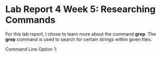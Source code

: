 # Lab Report 4 Week 5: Researching Commands

For this lab report, I chose to learn more about the command **grep**. The **grep** command is used to search for certain strings within given files.

Command Line Option 1: 
